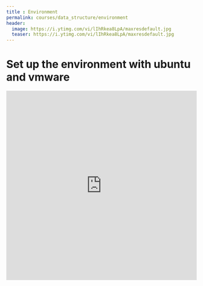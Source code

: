 ```yaml
---
title : Environment 
permalink: courses/data_structure/environment
header:
  image: https://i.ytimg.com/vi/lIhRkea8LpA/maxresdefault.jpg
  teaser: https://i.ytimg.com/vi/lIhRkea8LpA/maxresdefault.jpg
---
```


Set up the environment with ubuntu and vmware
===

<iframe src="https://docs.google.com/viewer?srcid=1tsOgfODFPw7I66ZJhx8g_hrYG8nhuzT8&pid=explorer&efh=false&a=v&chrome=false&embedded=true" style="width:100%; height:500px;" frameborder="0" allowfullscreen></iframe>

